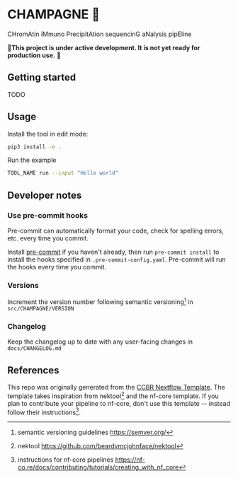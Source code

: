 # CHAMPAGNE 🍾

CHromAtin iMmuno PrecipitAtion sequencinG aNalysis pipEline

 🚧**This project is under active development. It is not yet ready for production use.** 🚧

## Getting started

TODO

## Usage

Install the tool in edit mode:

```sh
pip3 install -e .
```

Run the example

```sh
TOOL_NAME run --input "Hello world"
```

## Developer notes

### Use pre-commit hooks

Pre-commit can automatically format your code, check for spelling errors, etc. every time you commit.

Install [pre-commit](https://pre-commit.com/#installation) if you haven't already,
then run `pre-commit install` to install the hooks specified in `.pre-commit-config.yaml`.
Pre-commit will run the hooks every time you commit.

### Versions

Increment the version number following semantic versioning[^3] in `src/CHAMPAGNE/VERSION`

[^3]: semantic versioning guidelines https://semver.org/

### Changelog

Keep the changelog up to date with any user-facing changes in `docs/CHANGELOG.md`

## References

This repo was originally generated from the [CCBR Nextflow Template](https://github.com/CCBR/CCBR_NextflowTemplate).
The template takes inspiration from nektool[^1] and the nf-core template. If you plan to contribute your pipeline to nf-core, don't use this template -- instead follow their instructions[^2].

[^1]: nektool https://github.com/beardymcjohnface/nektool
[^2]: instructions for nf-core pipelines https://nf-co.re/docs/contributing/tutorials/creating_with_nf_core